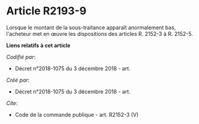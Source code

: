 # Article R2193-9

Lorsque le montant de la sous-traitance apparaît anormalement bas, l'acheteur met en œuvre les dispositions des articles R.
2152-3 à R. 2152-5.

**Liens relatifs à cet article**

_Codifié par_:

  - Décret n°2018-1075 du 3 décembre 2018 - art.

_Créé par_:

  - Décret n°2018-1075 du 3 décembre 2018 - art.

_Cite_:

  - Code de la commande publique - art. R2152-3 (V)
